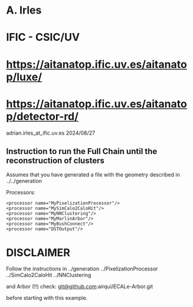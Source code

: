 # A. Irles
# IFIC - CSIC/UV
# https://aitanatop.ific.uv.es/aitanatop/luxe/
# https://aitanatop.ific.uv.es/aitanatop/detector-rd/
adrian.irles_at_ific.uv.es
2024/08/27

## Instruction to run the Full Chain until the reconstruction of clusters

Assumes that you have generated a file with the geometry described in ../../generation

Processors:
    
    <processor name="MyPixelizationProcessor"/>
    <processor name="MySimCalo2CaloHit"/>
    <processor name="MyNNClustering"/>
    <processor name="MyMarlinArbor"/>
    <processor name="MyBushConnect"/>
    <processor name="DSTOutput"/>

# DISCLAIMER

Follow the instructions in
../generation
../PixelizationProcessor
../SimCalo2CaloHit
../NNClustering

and Arbor (!!) check: git@github.com:airqui/ECALe-Arbor.git

before starting with this example.
